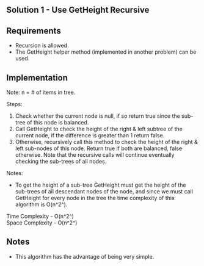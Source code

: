 ﻿## Solution 1 - Use GetHeight Recursive

## Requirements
- Recursion is allowed.
- The GetHeight helper method (implemented in another problem) can be used.

## Implementation

Note: n = # of items in tree.

Steps:
1. Check whether the current node is null, if so return true since the sub-tree
of this node is balanced.
2. Call GetHeight to check the height of the right & left subtree of the current
node, if the difference is greater than 1 return false.
3. Otherwise, recursively call this method to check the height of the right & left
sub-nodes of this node. Return true if both are balanced, false otherwise. Note
that the recursive calls will continue eventually checking the sub-trees of all nodes.

Notes:
- To get the height of a sub-tree GetHeight must get the height of the sub-trees
of all descendant nodes of the node, and since we must call GetHeight for every
node in the tree the time complexity of this algorithm is O(n^2^).

Time Complexity - O(n^2^)  
Space Complexity - O(n^2^)  

## Notes
- This algorithm has the advantage of being very simple.
